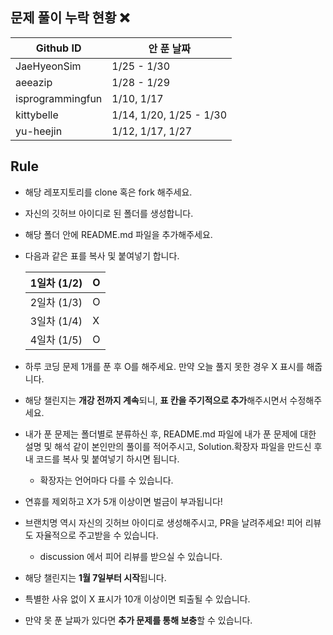 ## 문제 풀이 누락 현황 ❌

| Github ID | 안 푼 날짜 |
| --- | --- |
| JaeHyeonSim | 1/25 - 1/30 |
| aeeazip | 1/28 - 1/29 |
| isprogrammingfun | 1/10, 1/17 |
| kittybelle | 1/14, 1/20, 1/25 - 1/30 |
| yu-heejin | 1/12, 1/17, 1/27 |


## Rule

- 해당 레포지토리를 clone 혹은 fork 해주세요.
- 자신의 깃허브 아이디로 된 폴더를 생성합니다.
- 해당 폴더 안에 README.md 파일을 추가해주세요.
- 다음과 같은 표를 복사 및 붙여넣기 합니다.   
  
    | 1일차 (1/2) | O |
    | --- | --- |
    | 2일차 (1/3) | O |
    | 3일차 (1/4) | X |
    | 4일차 (1/5) | O |
- 하루 코딩 문제 1개를 푼 후 O를 해주세요. 만약 오늘 풀지 못한 경우 X 표시를 해줍니다.
- 해당 챌린지는 **개강 전까지 계속**되니, **표 칸을 주기적으로 추가**해주시면서 수정해주세요.
- 내가 푼 문제는 폴더별로 분류하신 후, README.md 파일에 내가 푼 문제에 대한 설명 및 해석 같이 본인만의 풀이를 적어주시고, Solution.확장자 파일을 만드신 후 내 코드를 복사 및 붙여넣기 하시면 됩니다.
    - 확장자는 언어마다 다를 수 있습니다.
- 연휴를 제외하고 X가 5개 이상이면 벌금이 부과됩니다!
- 브랜치명 역시 자신의 깃허브 아이디로 생성해주시고, PR을 날려주세요! 피어 리뷰도 자율적으로 주고받을 수 있습니다.
  - discussion 에서 피어 리뷰를 받으실 수 있습니다.
- 해당 챌린지는 **1월 7일부터 시작**됩니다.
- 특별한 사유 없이 X 표시가 10개 이상이면 퇴출될 수 있습니다.
- 만약 못 푼 날짜가 있다면 **추가 문제를 통해 보충**할 수 있습니다.

